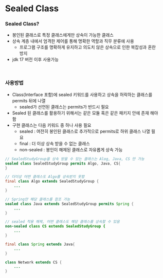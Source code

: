 # Sealed Class

### Sealed Class?
- 봉인된 클래스로 특정 클래스에게만 상속이 가능한 클래스
- 상속 계층 내에서 엄격한 제어를 통해 명확한 역할과 직무 분류에 사용
    - 프로그램 구조를 명확하게 유지하고 의도치 않은 상속으로 인한 복잡성과 혼란 방지
- jdk 17 버전 이후 사용가능

<br>

### 사용방법
- Class(Interface 포함)에 sealed 키워드를 사용하고 상속을 허락하는 클래스를 permits 뒤에 나열
    - sealed가 선언된 클래스는 permits가 반드시 필요
- Sealed 된 클래스를 활용하기 위해서는 같은 모듈 혹은 같은 패키지 안에 존재 해야함
- 구현 클래스는 다음 키워드 중 하나 사용 필요
    - sealed : 여전히 봉인된 클래스로 추가적으로 permits로 하위 클래스 나열 필요
    - final : 더 이상 상속 받을 수 없는 클래스
    - non-sealed : 봉인이 해제된 클래스로 자유롭게 상속 가능

```java
// SealedStudyGroup을 상속 받을 수 있는 클래스는 Alog, Java, CS 만 가능
sealed class SealedStudyGroup permits Algo, Java, CS{
}

// 더이상 어떤 클래스도 Algo를 상속받지 못함
final class Algo extends SealedStudyGroup {
    ...
}

// Spring만 해당 클래스를 참조 가능 
sealed class Java extends SealedStudyGroup permits Spring {
	...
}

// sealed 적용 해제, 어떤 클래스도 해당 클래스를 상속할 수 있음
non-sealed class CS extends SealedStudyGroup {
	...
}

final class Spring extends Java{
    ...
}

class Network extends CS {
	...
}
```

<br>